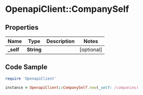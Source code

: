 # OpenapiClient::CompanySelf

## Properties

Name | Type | Description | Notes
------------ | ------------- | ------------- | -------------
**_self** | **String** |  | [optional] 

## Code Sample

```ruby
require 'OpenapiClient'

instance = OpenapiClient::CompanySelf.new(_self: /companies)
```


